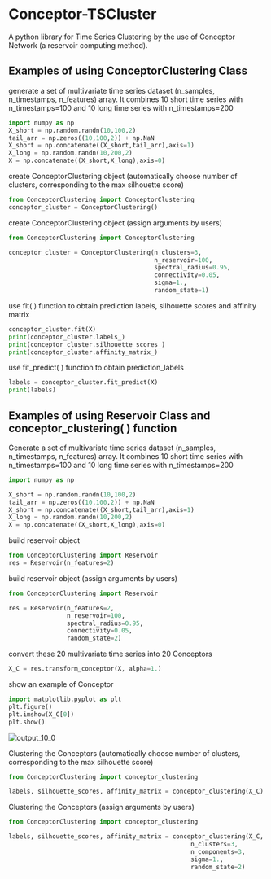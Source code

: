 # Conceptor-TSCluster
A python library for Time Series Clustering by the use of Conceptor Network (a reservoir computing method).

## Examples of using ConceptorClustering Class

generate a set of multivariate time series dataset (n_samples, n_timestamps, n_features) array. It combines 10 short time series with n_timestamps=100 and 10 long time series with n_timestamps=200


```python
import numpy as np
X_short = np.random.randn(10,100,2)
tail_arr = np.zeros((10,100,2)) + np.NaN
X_short = np.concatenate((X_short,tail_arr),axis=1)
X_long = np.random.randn(10,200,2)
X = np.concatenate((X_short,X_long),axis=0)
```

create ConceptorClustering object (automatically choose number of clusters, corresponding to the max silhouette score)


```python
from ConceptorClustering import ConceptorClustering
conceptor_cluster = ConceptorClustering()
```

create ConceptorClustering object (assign arguments by users)


```python
from ConceptorClustering import ConceptorClustering

conceptor_cluster = ConceptorClustering(n_clusters=3,
                                        n_reservoir=100, 
                                        spectral_radius=0.95, 
                                        connectivity=0.05, 
                                        sigma=1.,
                                        random_state=1)
```

use fit( ) function to obtain prediction labels, silhouette scores and affinity matrix


```python
conceptor_cluster.fit(X)
print(conceptor_cluster.labels_)
print(conceptor_cluster.silhouette_scores_)
print(conceptor_cluster.affinity_matrix_)
```

use fit_predict( ) function to obtain prediction_labels


```python
labels = conceptor_cluster.fit_predict(X)
print(labels)
```


## Examples of using Reservoir Class and conceptor_clustering( ) function

Generate a set of multivariate time series dataset (n_samples, n_timestamps, n_features) array. It combines 10 short time series with n_timestamps=100 and 10 long time series with n_timestamps=200


```python
import numpy as np

X_short = np.random.randn(10,100,2)
tail_arr = np.zeros((10,100,2)) + np.NaN
X_short = np.concatenate((X_short,tail_arr),axis=1)
X_long = np.random.randn(10,200,2)
X = np.concatenate((X_short,X_long),axis=0)
```

build reservoir object


```python
from ConceptorClustering import Reservoir
res = Reservoir(n_features=2)
```

build reservoir object (assign arguments by users)


```python
from ConceptorClustering import Reservoir

res = Reservoir(n_features=2, 
                n_reservoir=100,
                spectral_radius=0.95, 
                connectivity=0.05,
                random_state=2)
```

convert these 20 multivariate time series into 20 Conceptors


```python
X_C = res.transform_conceptor(X, alpha=1.)
```

show an example of Conceptor


```python
import matplotlib.pyplot as plt
plt.figure()
plt.imshow(X_C[0])
plt.show()
```



![output_10_0](https://user-images.githubusercontent.com/8577918/131213228-9d4667dd-a82a-4233-bbd7-aa1ed1608ded.png)



Clustering the Conceptors (automatically choose number of clusters, corresponding to the max silhouette score)


```python
from ConceptorClustering import conceptor_clustering

labels, silhouette_scores, affinity_matrix = conceptor_clustering(X_C)
```

Clustering the Conceptors (assign arguments by users)


```python
from ConceptorClustering import conceptor_clustering

labels, silhouette_scores, affinity_matrix = conceptor_clustering(X_C, 
                                                  n_clusters=3,
                                                  n_components=3,
                                                  sigma=1.,
                                                  random_state=2)
```



